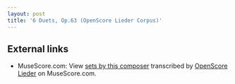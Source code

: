 ```yaml
---
layout: post
title: '6 Duets, Op.63 (OpenScore Lieder Corpus)'
---
```


## External links

- MuseScore.com: View [sets by this composer] transcribed by [OpenScore Lieder] on MuseScore.com.

[sets by this composer]: https://musescore.com/openscore-lieder-corpus/sets/5110262
[OpenScore Lieder]: https://musescore.com/openscore-lieder-corpus

